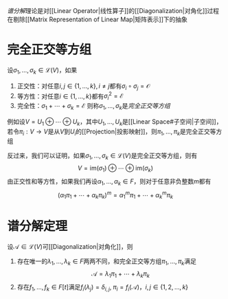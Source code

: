 *谱分解*理论是对[[Linear Operator|线性算子]]的[[Diagonalization|对角化]]过程在剔除[[Matrix Representation of Linear Map|矩阵表示]]下的抽象
# 完全正交等方组
设$\sigma_1, \ldots ,\sigma_k\in \mathcal{L} (V)$，如果
1. 正交性：对任意$i,j\in \left\{ 1, \ldots ,k \right\},i\neq j$都有$\sigma_i \circ \sigma_j = \mathcal O$
2. 等方性：对任意$i\in \left\{ 1, \ldots ,k \right\}$都有$\sigma_i^{2} = \mathcal E$
3. 完全性：$\sigma_1+ \cdots +\sigma_k = \mathcal E$
则称$\sigma_1, \ldots ,\sigma_k$是*完全正交等方组*

例如设$V = U_1 \oplus \cdots \oplus U_k$，其中$U_1, \ldots ,U_k$是[[Linear Space#子空间|子空间]]，若令$\pi_i:V\to V$是从$V$到$U_i$的[[Projection|投影映射]]，则$\pi_1, \ldots ,\pi_k$是完全正交等方组

反过来，我们可以证明，如果$\sigma_1, \ldots ,\sigma_k\in \mathcal{L}(V)$是完全正交等方组，则有
$$
V = \mathrm{im}(\sigma_1) \oplus \cdots \oplus  \mathrm{im}(\sigma_k)
$$
由正交性和等方性，如果我们再设$\alpha_1, \ldots ,\alpha_k\in F$，则对于任意非负整数$m$都有
$$
(\alpha_1\pi_1+ \cdots +\alpha_k\pi_k)^m = \alpha_1^m\pi_1+ \cdots +\alpha_k^m\pi_k
$$
# 谱分解定理
设$\mathcal A\in \mathcal{L}(V)$可[[Diagonalization|对角化]]，则
1. 存在唯一的$\lambda_1, \ldots ,\lambda_k\in F$两两不同，和完全正交等方组$\pi_1, \ldots ,\pi_k$满足
$$
\mathcal A = \lambda_1\pi_1+ \cdots +\lambda_k\pi_k
$$
2. 存在$f_1, \ldots ,f_k\in F[t]$满足$f_i(\lambda_j) = \delta_{i,j},\;\pi_i = f_i(\mathcal A)$，$i,j\in \left\{ 1,2, \ldots ,k \right\}$
